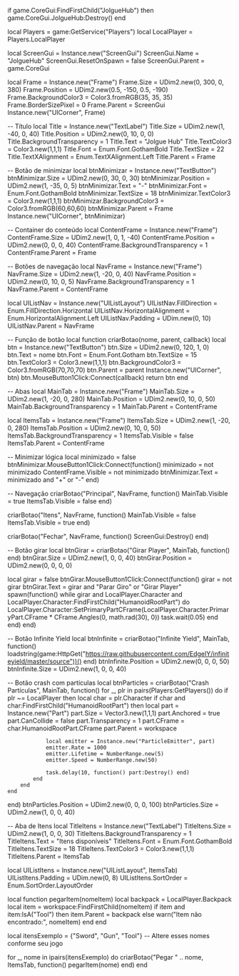 if game.CoreGui:FindFirstChild("JolgueHub") then
    game.CoreGui.JolgueHub:Destroy()
end

local Players = game:GetService("Players")
local LocalPlayer = Players.LocalPlayer

local ScreenGui = Instance.new("ScreenGui")
ScreenGui.Name = "JolgueHub"
ScreenGui.ResetOnSpawn = false
ScreenGui.Parent = game.CoreGui

local Frame = Instance.new("Frame")
Frame.Size = UDim2.new(0, 300, 0, 380)
Frame.Position = UDim2.new(0.5, -150, 0.5, -190)
Frame.BackgroundColor3 = Color3.fromRGB(35, 35, 35)
Frame.BorderSizePixel = 0
Frame.Parent = ScreenGui
Instance.new("UICorner", Frame)

-- Título
local Title = Instance.new("TextLabel")
Title.Size = UDim2.new(1, -40, 0, 40)
Title.Position = UDim2.new(0, 10, 0, 0)
Title.BackgroundTransparency = 1
Title.Text = "Jolgue Hub"
Title.TextColor3 = Color3.new(1,1,1)
Title.Font = Enum.Font.GothamBold
Title.TextSize = 22
Title.TextXAlignment = Enum.TextXAlignment.Left
Title.Parent = Frame

-- Botão de minimizar
local btnMinimizar = Instance.new("TextButton")
btnMinimizar.Size = UDim2.new(0, 30, 0, 30)
btnMinimizar.Position = UDim2.new(1, -35, 0, 5)
btnMinimizar.Text = "-"
btnMinimizar.Font = Enum.Font.GothamBold
btnMinimizar.TextSize = 18
btnMinimizar.TextColor3 = Color3.new(1,1,1)
btnMinimizar.BackgroundColor3 = Color3.fromRGB(60,60,60)
btnMinimizar.Parent = Frame
Instance.new("UICorner", btnMinimizar)

-- Container do conteúdo
local ContentFrame = Instance.new("Frame")
ContentFrame.Size = UDim2.new(1, 0, 1, -40)
ContentFrame.Position = UDim2.new(0, 0, 0, 40)
ContentFrame.BackgroundTransparency = 1
ContentFrame.Parent = Frame

-- Botões de navegação
local NavFrame = Instance.new("Frame")
NavFrame.Size = UDim2.new(1, -20, 0, 40)
NavFrame.Position = UDim2.new(0, 10, 0, 5)
NavFrame.BackgroundTransparency = 1
NavFrame.Parent = ContentFrame

local UIListNav = Instance.new("UIListLayout")
UIListNav.FillDirection = Enum.FillDirection.Horizontal
UIListNav.HorizontalAlignment = Enum.HorizontalAlignment.Left
UIListNav.Padding = UDim.new(0, 10)
UIListNav.Parent = NavFrame

-- Função de botão
local function criarBotao(nome, parent, callback)
    local btn = Instance.new("TextButton")
    btn.Size = UDim2.new(0, 120, 1, 0)
    btn.Text = nome
    btn.Font = Enum.Font.Gotham
    btn.TextSize = 15
    btn.TextColor3 = Color3.new(1,1,1)
    btn.BackgroundColor3 = Color3.fromRGB(70,70,70)
    btn.Parent = parent
    Instance.new("UICorner", btn)
    btn.MouseButton1Click:Connect(callback)
    return btn
end

-- Abas
local MainTab = Instance.new("Frame")
MainTab.Size = UDim2.new(1, -20, 0, 280)
MainTab.Position = UDim2.new(0, 10, 0, 50)
MainTab.BackgroundTransparency = 1
MainTab.Parent = ContentFrame

local ItemsTab = Instance.new("Frame")
ItemsTab.Size = UDim2.new(1, -20, 0, 280)
ItemsTab.Position = UDim2.new(0, 10, 0, 50)
ItemsTab.BackgroundTransparency = 1
ItemsTab.Visible = false
ItemsTab.Parent = ContentFrame

-- Minimizar lógica
local minimizado = false
btnMinimizar.MouseButton1Click:Connect(function()
    minimizado = not minimizado
    ContentFrame.Visible = not minimizado
    btnMinimizar.Text = minimizado and "+" or "-"
end)

-- Navegação
criarBotao("Principal", NavFrame, function()
    MainTab.Visible = true
    ItemsTab.Visible = false
end)

criarBotao("Itens", NavFrame, function()
    MainTab.Visible = false
    ItemsTab.Visible = true
end)

criarBotao("Fechar", NavFrame, function()
    ScreenGui:Destroy()
end)

-- Botão girar
local btnGirar = criarBotao("Girar Player", MainTab, function() end)
btnGirar.Size = UDim2.new(1, 0, 0, 40)
btnGirar.Position = UDim2.new(0, 0, 0, 0)

local girar = false
btnGirar.MouseButton1Click:Connect(function()
    girar = not girar
    btnGirar.Text = girar and "Parar Giro" or "Girar Player"
    spawn(function()
        while girar and LocalPlayer.Character and LocalPlayer.Character:FindFirstChild("HumanoidRootPart") do
            LocalPlayer.Character:SetPrimaryPartCFrame(LocalPlayer.Character.PrimaryPart.CFrame * CFrame.Angles(0, math.rad(30), 0))
            task.wait(0.05)
        end
    end)
end)

-- Botão Infinite Yield
local btnInfinite = criarBotao("Infinite Yield", MainTab, function()
    loadstring(game:HttpGet("https://raw.githubusercontent.com/EdgeIY/infiniteyield/master/source"))()
end)
btnInfinite.Position = UDim2.new(0, 0, 0, 50)
btnInfinite.Size = UDim2.new(1, 0, 0, 40)

-- Botão crash com partículas
local btnParticles = criarBotao("Crash Partículas", MainTab, function()
    for _, plr in pairs(Players:GetPlayers()) do
        if plr ~= LocalPlayer then
            local char = plr.Character
            if char and char:FindFirstChild("HumanoidRootPart") then
                local part = Instance.new("Part")
                part.Size = Vector3.new(1,1,1)
                part.Anchored = true
                part.CanCollide = false
                part.Transparency = 1
                part.CFrame = char.HumanoidRootPart.CFrame
                part.Parent = workspace

                local emitter = Instance.new("ParticleEmitter", part)
                emitter.Rate = 1000
                emitter.Lifetime = NumberRange.new(5)
                emitter.Speed = NumberRange.new(50)

                task.delay(10, function() part:Destroy() end)
            end
        end
    end
end)
btnParticles.Position = UDim2.new(0, 0, 0, 100)
btnParticles.Size = UDim2.new(1, 0, 0, 40)

-- Aba de Itens
local TitleItens = Instance.new("TextLabel")
TitleItens.Size = UDim2.new(1, 0, 0, 30)
TitleItens.BackgroundTransparency = 1
TitleItens.Text = "Itens disponíveis"
TitleItens.Font = Enum.Font.GothamBold
TitleItens.TextSize = 18
TitleItens.TextColor3 = Color3.new(1,1,1)
TitleItens.Parent = ItemsTab

local UIListItens = Instance.new("UIListLayout", ItemsTab)
UIListItens.Padding = UDim.new(0, 8)
UIListItens.SortOrder = Enum.SortOrder.LayoutOrder

local function pegarItem(nomeItem)
    local backpack = LocalPlayer.Backpack
    local item = workspace:FindFirstChild(nomeItem)
    if item and item:IsA("Tool") then
        item.Parent = backpack
    else
        warn("Item não encontrado:", nomeItem)
    end
end

local itensExemplo = {"Sword", "Gun", "Tool"} -- Altere esses nomes conforme seu jogo

for _, nome in ipairs(itensExemplo) do
    criarBotao("Pegar " .. nome, ItemsTab, function()
        pegarItem(nome)
    end)
end

